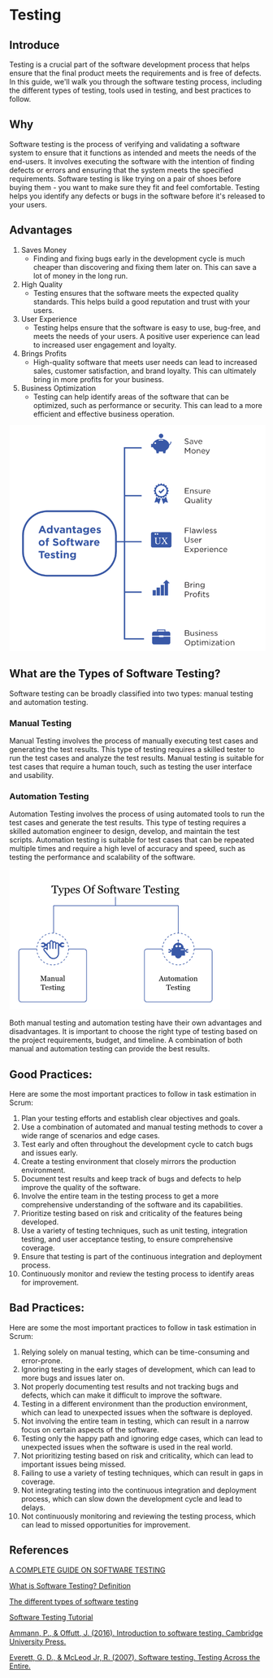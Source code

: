 # Testing
## Introduce
Testing is a crucial part of the software development process that helps ensure that the final product meets the requirements and is free of defects. In this guide, we'll walk you through the software testing process, including the different types of testing, tools used in testing, and best practices to follow.
## Why
Software testing is the process of verifying and validating a software system to ensure that it functions as intended and meets the needs of the end-users. It involves executing the software with the intention of finding defects or errors and ensuring that the system meets the specified requirements. Software testing is like trying on a pair of shoes before buying them - you want to make sure they fit and feel comfortable. Testing helps you identify any defects or bugs in the software before it's released to your users.

## Advantages  
1. Saves Money
   * Finding and fixing bugs early in the development cycle is much cheaper than discovering and fixing them later on. This can save a lot of money in the long run.
2. High Quality
   * Testing ensures that the software meets the expected quality standards. This helps build a good reputation and trust with your users.
3. User Experience
   * Testing helps ensure that the software is easy to use, bug-free, and meets the needs of your users. A positive user experience can lead to increased user engagement and loyalty.    
4. Brings Profits
   * High-quality software that meets user needs can lead to increased sales, customer satisfaction, and brand loyalty. This can ultimately bring in more profits for your business.
5. Business Optimization
   * Testing can help identify areas of the software that can be optimized, such as performance or security. This can lead to a more efficient and effective business operation.

![1 Image](../images/advantages.png)
## What are the Types of Software Testing?
Software testing can be broadly classified into two types: manual testing and automation testing.
### Manual Testing
Manual Testing involves the process of manually executing test cases and generating the test results. This type of testing requires a skilled tester to run the test cases and analyze the test results. Manual testing is suitable for test cases that require a human touch, such as testing the user interface and usability.
### Automation Testing
Automation Testing involves the process of using automated tools to run the test cases and generate the test results. This type of testing requires a skilled automation engineer to design, develop, and maintain the test scripts. Automation testing is suitable for test cases that can be repeated multiple times and require a high level of accuracy and speed, such as testing the performance and scalability of the software.

![1 Image](../images/testing.png)

Both manual testing and automation testing have their own advantages and disadvantages. It is important to choose the right type of testing based on the project requirements, budget, and timeline. A combination of both manual and automation testing can provide the best results.

## Good Practices:
Here are some the most important practices to follow in task estimation in Scrum:
1. Plan your testing efforts and establish clear objectives and goals.
2. Use a combination of automated and manual testing methods to cover a wide range of scenarios and edge cases.
3. Test early and often throughout the development cycle to catch bugs and issues early.
4. Create a testing environment that closely mirrors the production environment.
5. Document test results and keep track of bugs and defects to help improve the quality of the software.
6. Involve the entire team in the testing process to get a more comprehensive understanding of the software and its capabilities.
7. Prioritize testing based on risk and criticality of the features being developed.
8. Use a variety of testing techniques, such as unit testing, integration testing, and user acceptance testing, to ensure comprehensive coverage.
9. Ensure that testing is part of the continuous integration and deployment process.
10. Continuously monitor and review the testing process to identify areas for improvement.
## Bad Practices:
Here are some the most important practices to follow in task estimation in Scrum:
1. Relying solely on manual testing, which can be time-consuming and error-prone.
2. Ignoring testing in the early stages of development, which can lead to more bugs and issues later on.
3. Not properly documenting test results and not tracking bugs and defects, which can make it difficult to improve the software.
4. Testing in a different environment than the production environment, which can lead to unexpected issues when the software is deployed.
5. Not involving the entire team in testing, which can result in a narrow focus on certain aspects of the software.
6. Testing only the happy path and ignoring edge cases, which can lead to unexpected issues when the software is used in the real world.
7. Not prioritizing testing based on risk and criticality, which can lead to important issues being missed.
8. Failing to use a variety of testing techniques, which can result in gaps in coverage.
9. Not integrating testing into the continuous integration and deployment process, which can slow down the development cycle and lead to delays.
10. Not continuously monitoring and reviewing the testing process, which can lead to missed opportunities for improvement.

## References
[A COMPLETE GUIDE ON SOFTWARE TESTING](https://www.leewayhertz.com/software-testing-process/)

[What is Software Testing? Definition](https://www.guru99.com/software-testing-introduction-importance.html)

[The different types of software testing](https://www.atlassian.com/continuous-delivery/software-testing/types-of-software-testing)

[Software Testing Tutorial](https://www.javatpoint.com/software-testing-tutorial)

[Ammann, P., & Offutt, J. (2016). Introduction to software testing. Cambridge University Press.](https://books.google.ie/books?hl=zh-CN&lr=&id=58LeDQAAQBAJ&oi=fnd&pg=PR10&dq=software+testing&ots=VAkXKNVO-Y&sig=_S6-G8AA-7L56TlZe_RhyyowGW0&redir_esc=y#v=onepage&q=software%20testing&f=false)

[Everett, G. D., & McLeod Jr, R. (2007). Software testing. Testing Across the Entire.](http://worldcolleges.info/sites/default/files/software-testing-testing-across-the-entire-software-development-life-cycle.9780471793717.28214.pdf)